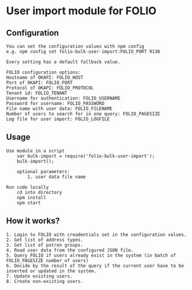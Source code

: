 # User import module for FOLIO

## Configuration

    You can set the configuration values with npm config 
    e.g. npm config set folio-bulk-user-import:FOLIO_PORT 9130

    Every setting has a default fallback value.

    FOLIO configuration options:
    Hostname of OKAPI: FOLIO_HOST
    Port of OKAPI: FOLIO_PORT
    Protocol of OKAPI: FOLIO_PROTOCOL
    Tenant id: FOLIO_TENANT
    Username for authentication: FOLIO_USERNAME
    Password for username: FOLIO_PASSWORD
    File name with user data: FOLIO_FILENAME
    Number of users to search for in one query: FOLIO_PAGESIZE
    Log file for user import: FOLIO_LOGFILE

## Usage

    Use module in a script
        var bulk-import = require('folio-bulk-user-import');
        bulk-import();

        optional parameters:
            1. user data file name

    Run code locally
        cd into directory
        npm install
        npm start

## How it works?

    1. Login to FOLIO with creadentials set in the configuration values.
    2. Get list of address types.
    3. Get list of patron groups.
    4. Read user data from the configured JSON file.
    5. Query FOLIO if users already exist in the system (in batch of FOLIO_PAGESIZE number of users)
    6. Decide by the result of the query if the current user have to be inserted or updated in the system.
    7. Update existing users.
    8. Create non-existing users.